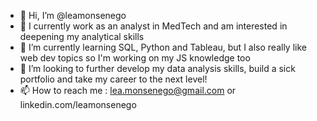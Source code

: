 - 👋 Hi, I’m @leamonsenego
- 👀 I currently work as an analyst in MedTech and am interested in deepening my analytical skills
- 🌱 I’m currently learning SQL, Python and Tableau, but I also really like web dev topics so I'm working on my JS knowledge too
- 💞️ I’m looking to further develop my data analysis skills, build a sick portfolio and take my career to the next level!
- 📫 How to reach me : lea.monsenego@gmail.com or linkedin.com/leamonsenego

<!---
leamonsenego/leamonsenego is a ✨ special ✨ repository because its `README.md` (this file) appears on your GitHub profile.
You can click the Preview link to take a look at your changes.
--->
